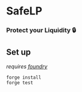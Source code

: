 # SafeLP
### **Protect your Liquidity 🔒**


## Set up

*requires [foundry](https://book.getfoundry.sh)*

```
forge install
forge test
```